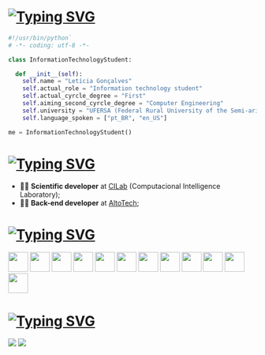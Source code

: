 # [![Typing SVG](https://readme-typing-svg.demolab.com?font=Fira+Code&weight=900&size=35&pause=1000&color=F7F7F7&repeat=false&random=false&width=435&lines=Hello+there!+%F0%9F%91%8B)](https://git.io/typing-svg)
```python
#!/usr/bin/python`
# -*- coding: utf-8 -*-

class InformationTechnologyStudent:

  def __init__(self):
    self.name = "Letícia Gonçalves"
    self.actual_role = "Information technology student"
    self.actual_cyrcle_degree = "First"
    self.aiming_second_cyrcle_degree = "Computer Engineering"
    self.university = "UFERSA (Federal Rural University of the Semi-arid Region)"
    self.language_spoken = ["pt_BR", "en_US"]

me = InformationTechnologyStudent()
```
# [![Typing SVG](https://readme-typing-svg.demolab.com?font=Fira+Code&weight=900&size=30&pause=1000&color=F7F7F7&repeat=false&random=false&width=435&lines=About+me%3A)](https://git.io/typing-svg)

- 👩‍🔬 **Scientific developer** at [CILab](https://github.com/cilab-ufersa) (Computacional Intelligence Laboratory);
- 👩‍💻 **Back-end developer** at [AltoTech](https://github.com/https-github-com-AltoTechJr);

# [![Typing SVG](https://readme-typing-svg.demolab.com?font=Fira+Code&weight=900&size=30&pause=1000&color=F7F7F7&repeat=false&random=false&width=435&lines=Languages+and+tools%3A)](https://git.io/typing-svg)
<code><img height="40" src="https://cdn.simpleicons.org/python"></code>
<code><img height="40" src="https://cdn.simpleicons.org/firebase"></code>
<code><img height="40" src="https://cdn.simpleicons.org/c"></code>
<code><img height="40" src="https://cdn.simpleicons.org/opencv"></code>
<code><img height="40" src="https://cdn.simpleicons.org/django"></code>
<code><img height="40" src="https://cdn.simpleicons.org/git"></code>
<code><img height="40" src="https://cdn.simpleicons.org/tensorflow"></code>
<code><img height="40" src="https://cdn.simpleicons.org/Keras"></code>
<code><img height="40" src="https://cdn.simpleicons.org/NumPy"></code>
<code><img height="40" src="https://cdn.simpleicons.org/Pandas"></code>
<code><img height="40" src="https://cdn.simpleicons.org/GNUBash"></code>
<code><img height="40" src="https://cdn.simpleicons.org/googlecolab"></code>

# [![Typing SVG](https://readme-typing-svg.demolab.com?font=Fira+Code&weight=900&size=30&pause=1000&color=F7F7F7&repeat=false&random=false&width=435&lines=How+to+reach+me%3A)](https://git.io/typing-svg)

[<img src="https://img.shields.io/badge/Gmail-EA4335.svg?style=for-the-badge&logo=Gmail&logoColor=white)https://img.shields.io/badge/Gmail-EA4335.svg?style=for-the-badge&logo=Gmail&logoColor=white" />](mailto:leti.morais48@gmail.com) [<img src="https://img.shields.io/badge/LinkedIn-0A66C2.svg?style=for-the-badge&logo=LinkedIn&logoColor=white" />](https://www.linkedin.com/in/leticialmgm/)
